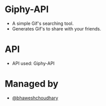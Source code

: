 # Giphy-API
- A simple Gif's searching tool.
- Generates Gif's to share with your friends.
# API
- API used: Giphy-API
# Managed by
- [@bhaweshchoudhary](https://github.com/bhaweshchoudhary/)
